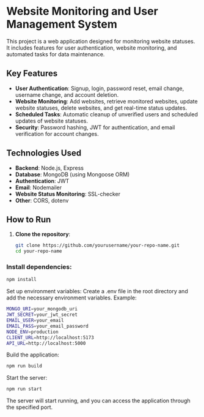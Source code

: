 # Website Monitoring and User Management System

This project is a web application designed for monitoring website statuses. It includes features for user authentication, website monitoring, and automated tasks for data maintenance.

## Key Features
- **User Authentication**: Signup, login, password reset, email change, username change, and account deletion.
- **Website Monitoring**: Add websites, retrieve monitored websites, update website statuses, delete websites, and get real-time status updates.
- **Scheduled Tasks**: Automatic cleanup of unverified users and scheduled updates of website statuses.
- **Security**: Password hashing, JWT for authentication, and email verification for account changes.

## Technologies Used
- **Backend**: Node.js, Express
- **Database**: MongoDB (using Mongoose ORM)
- **Authentication**: JWT
- **Email**: Nodemailer
- **Website Status Monitoring**: SSL-checker
- **Other**: CORS, dotenv

## How to Run
1. **Clone the repository**:
   ```sh
   git clone https://github.com/yourusername/your-repo-name.git
   cd your-repo-name
### Install dependencies:  
```sh 
npm install
```
Set up environment variables: Create a .env file in the root directory and add the necessary environment variables. 
Example:  
```sh 
MONGO_URI=your_mongodb_uri
JWT_SECRET=your_jwt_secret
EMAIL_USER=your_email
EMAIL_PASS=your_email_password
NODE_ENV=production
CLIENT_URL=http://localhost:5173
API_URL=http://localhost:5000
```
Build the application:  
```sh
npm run build
```
Start the server:  
```sh
npm run start
```
The server will start running, and you can access the application through the specified port.